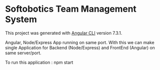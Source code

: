 # Softobotics Team Management System

This project was generated with [Angular CLI](https://github.com/angular/angular-cli) version 7.3.1.

Angular, Node/Express App running on same port. With this we can make single Application for Backend (Node/Express) and FrontEnd (Angular) on same server/port.

To run this application : npm start
